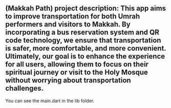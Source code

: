 (Makkah Path) 
project description: 
This app aims to improve transportation for both Umrah performers and visitors to 
Makkah. By incorporating a bus reservation system and QR code technology, we ensure that 
transportation is safer, more comfortable, and more convenient. Ultimately, our goal is to enhance 
the experience for all users, allowing them to focus on their spiritual journey or visit to the Holy 
Mosque without worrying about transportation challenges.
--------------------------------------------
You can see the main.dart in the lib folder.

